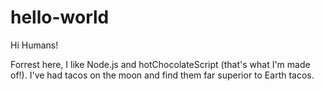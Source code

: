 # hello-world

Hi Humans!

Forrest here, I like Node.js and hotChocolateScript (that's what I'm made of!).
I've had tacos on the moon and find them far superior to Earth tacos.

